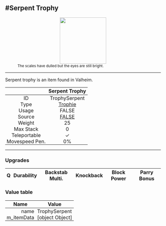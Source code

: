 <meta property="og:title" content="Serpent Trophy - MoreValheim" /><meta property="og:type" content="website" /><meta property="og:image" content="/assets/serpent_trophy.png" /><meta property="og:description" content="Serpent Trophy is an item found in Valheim." /><meta name="theme-color" content="#546D78"><meta name="twitter:card" content="summary_large_image">
#Serpent Trophy
-------------
<style>img {width:20px;}.tb {width:150px;display: block;margin-left: auto;margin-right: auto;}</style>

<style>.md-typeset table:not([class]) th:not([align]) {min-width:unset!important;}</style>
<style>td{padding:0em 0.3em!important;text-align:center!important;border-left:.05rem solid var(--md-default-fg-color--lightest)}</style>

<style>th{padding:0.1em 0.3em!important;text-align:center!important;font-weight:bold}</style>

<style>pre{text-align:right!important}</style>
<style>table tr td:first-child {border-left: 0;};</style>

<figure><img src="/assets/serpent_trophy.png" class="tb" /><figcaption><small>The scales have dulled but the eyes are still bright.</small></figcaption></figure>

-------------

Serpent trophy is an item found in Valheim.

|        | Serpent Trophy              |
| ----------- | ------------------------------------ |
| ID |TrophySerpent
| Type | [Trophie](../../types/trophie)
| Usage | FALSE<br>
| Source | [FALSE](../../items/false)
| Weight | 25 |
| Max Stack | 0 |
| Teleportable | ✓
| Movespeed Pen. | 0%


-------------

### Upgrades
| Q | Durability | Backstab Multi. | Knockback | Block Power | Parry Bonus
| - | - | - | - | - | - 


### Value table
| Name | Value
| - | - |
| <div style="text-align:right">name</div> | <div style="text-align:left">TrophySerpent</div> | 
| <div style="text-align:right">m_itemData</div> | <div style="text-align:left">[object Object]</div> | 